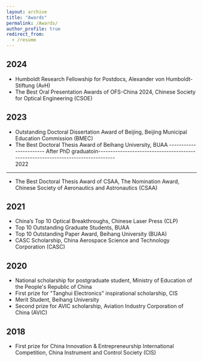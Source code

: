 ```yaml
---
layout: archive
title: "Awards"
permalink: /Awards/
author_profile: true
redirect_from:
  - /resume
---
```


2024
---
* Humboldt Research Fellowship for Postdocs, Alexander von Humboldt-Stiftung (AvH)
* The Best Oral Presentation Awards of OFS-China 2024, Chinese Society for Optical Engineering (CSOE)


2023
---
* Outstanding Doctoral Dissertation Award of Beijing, Beĳing Municipal Education Commission (BMEC)
* The Best Doctoral Thesis Award of Beihang University, BUAA
----------------------- After PhD graduatoin---------------------------------------------------------------------------------  
2022
---  
* The Best Doctoral Thesis Award of CSAA, The Nomination Award, Chinese Society of Aeronautics and Astronautics (CSAA)
 
2021
---  
* China’s Top 10 Optical Breakthroughs, Chinese Laser Press (CLP)
* Top 10 Outstanding Graduate Students, BUAA
* Top 10 Outstanding Paper Award, Beihang University (BUAA)
* CASC Scholarship, China Aerospace Science and Technology Corporation (CASC)
  
2020
--- 
* National scholarship for postgraduate student, Ministry of Education of the People's Republic of China
* First prize for "Tanghui Electronics" inspirational scholarship, CIS
* Merit Student, Beihang University
* Second prize for AVIC scholarship, Aviation Industry Corporation of China (AVIC)
  
2018
---  
* First prize for China Innovation & Entrepreneurship International Competition, China Instrument and Control Society (CIS)
